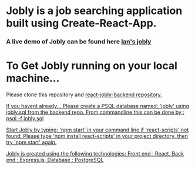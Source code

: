 # Jobly is a job searching application built using Create-React-App.

### A live demo of Jobly can be found here <a href='https://obsolete-band.surge.sh/'>Ian's jobly</a>

# To Get Jobly running on your local machine...
Please clone this repository and <a href='https://github.com/ibdao/react-jobly-backend'> react-jobly-backend repository. 

If you havent already...
Please create a PSQL database named: 'jobly' using jobly.sql from the backend repo. 
From commandline this can be done by : psql -f jobly.sql 

  
Start Jobly by typing: 'npm start' in your command line
  if 'react-scripts' not found: Please type 'npm install react-scripts' in your project directory. 
  then try 'npm start' again. 
  
Jobly is created using the following technologies:
Front end : React,
Back end : Express.js,
Database : PostgreSQL
